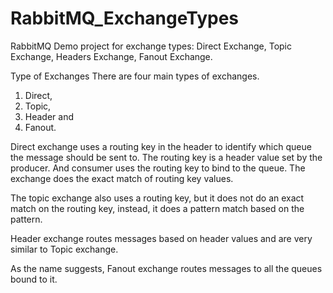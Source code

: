 # RabbitMQ_ExchangeTypes
RabbitMQ Demo project for exchange types: Direct Exchange, Topic Exchange, Headers Exchange, Fanout Exchange.


Type of Exchanges
There are four main types of exchanges. 
1.	Direct, 
2.	Topic, 
3.	Header and 
4.	Fanout.

Direct exchange uses a routing key in the header to identify which queue the message should be sent to. The routing key is a header value set by the producer. And consumer uses the routing key to bind to the queue. The exchange does the exact match of routing key values.

The topic exchange also uses a routing key, but it does not do an exact match on the routing key, instead, it does a pattern match based on the pattern.

Header exchange routes messages based on header values and are very similar to Topic exchange.

As the name suggests, Fanout exchange routes messages to all the queues bound to it.
